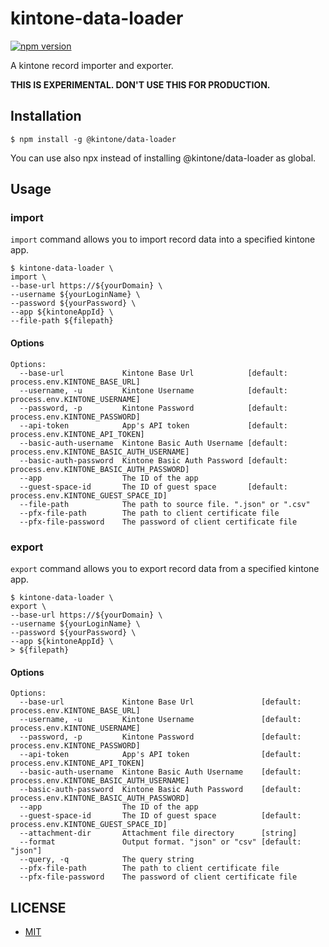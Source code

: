 # kintone-data-loader

[![npm version](https://badge.fury.io/js/%40kintone%2Fdata-loader.svg)](https://badge.fury.io/js/%40kintone%2Fdata-loader)

A kintone record importer and exporter.

**THIS IS EXPERIMENTAL. DON'T USE THIS FOR PRODUCTION.**

## Installation

```
$ npm install -g @kintone/data-loader
```

You can use also npx instead of installing @kintone/data-loader as global.

## Usage

### import

`import` command allows you to import record data into a specified kintone app.

```
$ kintone-data-loader \
import \
--base-url https://${yourDomain} \
--username ${yourLoginName} \
--password ${yourPassword} \
--app ${kintoneAppId} \
--file-path ${filepath}
```

#### Options

```
Options:
  --base-url             Kintone Base Url            [default: process.env.KINTONE_BASE_URL]
  --username, -u         Kintone Username            [default: process.env.KINTONE_USERNAME]
  --password, -p         Kintone Password            [default: process.env.KINTONE_PASSWORD]
  --api-token            App's API token             [default: process.env.KINTONE_API_TOKEN]
  --basic-auth-username  Kintone Basic Auth Username [default: process.env.KINTONE_BASIC_AUTH_USERNAME]
  --basic-auth-password  Kintone Basic Auth Password [default: process.env.KINTONE_BASIC_AUTH_PASSWORD]
  --app                  The ID of the app
  --guest-space-id       The ID of guest space       [default: process.env.KINTONE_GUEST_SPACE_ID]
  --file-path            The path to source file. ".json" or ".csv"
  --pfx-file-path        The path to client certificate file
  --pfx-file-password    The password of client certificate file
```

### export

`export` command allows you to export record data from a specified kintone app.

```
$ kintone-data-loader \
export \
--base-url https://${yourDomain} \
--username ${yourLoginName} \
--password ${yourPassword} \
--app ${kintoneAppId} \
> ${filepath}
```

#### Options

```
Options:
  --base-url             Kintone Base Url               [default: process.env.KINTONE_BASE_URL]
  --username, -u         Kintone Username               [default: process.env.KINTONE_USERNAME]
  --password, -p         Kintone Password               [default: process.env.KINTONE_PASSWORD]
  --api-token            App's API token                [default: process.env.KINTONE_API_TOKEN]
  --basic-auth-username  Kintone Basic Auth Username    [default: process.env.KINTONE_BASIC_AUTH_USERNAME]
  --basic-auth-password  Kintone Basic Auth Password    [default: process.env.KINTONE_BASIC_AUTH_PASSWORD]
  --app                  The ID of the app
  --guest-space-id       The ID of guest space          [default: process.env.KINTONE_GUEST_SPACE_ID]
  --attachment-dir       Attachment file directory      [string]
  --format               Output format. "json" or "csv" [default: "json"]
  --query, -q            The query string
  --pfx-file-path        The path to client certificate file
  --pfx-file-password    The password of client certificate file
```

## LICENSE

- [MIT](https://github.com/kintone/js-sdk/blob/master/packages/data-loader/LICENSE)
